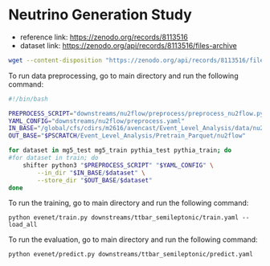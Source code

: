 # Neutrino Generation Study

- reference link: https://zenodo.org/records/8113516
- dataset link: https://zenodo.org/api/records/8113516/files-archive

```bash
wget --content-disposition "https://zenodo.org/api/records/8113516/files-archive"
```

To run data preprocessing, go to main directory and run the following command:

```bash
#!/bin/bash

PREPROCESS_SCRIPT="downstreams/nu2flow/preprocess/preprocess_nu2flow.py"
YAML_CONFIG="downstreams/nu2flow/preprocess.yaml"
IN_BASE="/global/cfs/cdirs/m2616/avencast/Event_Level_Analysis/data/nu2flow"
OUT_BASE="$PSCRATCH/Event_Level_Analysis/Pretrain_Parquet/nu2flow"

for dataset in mg5_test mg5_train pythia_test pythia_train; do
#for dataset in train; do
    shifter python3 "$PREPROCESS_SCRIPT" "$YAML_CONFIG" \
        --in_dir "$IN_BASE/$dataset" \
        --store_dir "$OUT_BASE/$dataset"
done
```


To run the training, go to main directory and run the following command:
```
python evenet/train.py downstreams/ttbar_semileptonic/train.yaml --load_all
```

To run the evaluation, go to main directory and run the following command:
```
python evenet/predict.py downstreams/ttbar_semileptonic/predict.yaml
```